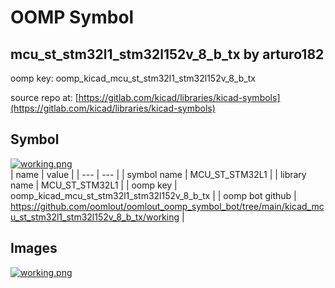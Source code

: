 # OOMP Symbol  
## mcu_st_stm32l1_stm32l152v_8_b_tx  by arturo182  
  
oomp key: oomp_kicad_mcu_st_stm32l1_stm32l152v_8_b_tx  
  
source repo at: [https://gitlab.com/kicad/libraries/kicad-symbols](https://gitlab.com/kicad/libraries/kicad-symbols)  
## Symbol  
  
[![working.png](working_600.png)](working.png)  
| name | value | 
| --- | --- | 
| symbol name | MCU_ST_STM32L1 | 
| library name | MCU_ST_STM32L1 | 
| oomp key | oomp_kicad_mcu_st_stm32l1_stm32l152v_8_b_tx | 
| oomp bot github | https://github.com/oomlout/oomlout_oomp_symbol_bot/tree/main/kicad_mcu_st_stm32l1_stm32l152v_8_b_tx/working | 
## Images  
  
[![working.png](working_140.png)](working.png)  
